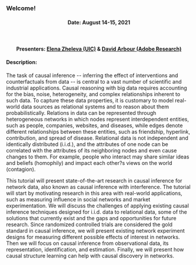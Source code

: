 ### Welcome!

<center><h4>Date: August 14-15, 2021</h3><br>

<h4>Presenters: <a href="https://www.cs.uic.edu/~elena/">Elena Zheleva (UIC)</a> & <a href="https://darbour.github.io">David Arbour (Adobe Research)</a></h4></center>

<h4>Description:</h4>

The task of causal inference -- inferring the effect of interventions and counterfactuals from data -- is central to a vast number of scientific and industrial applications. Causal reasoning with big data requires accounting for the
bias, noise, heterogeneity, and complex relationships inherent to such data. To capture these data properties, it is customary to model real-world data sources as relational systems and to reason about them probabilistically.
Relations in data can be represented through heterogeneous networks in which nodes represent interdependent entities, such as people, companies, websites, and diseases, while edges denote different relationships between
these entities, such as friendship, hyperlink, contribution, and spread of disease. Relational data is not independent and identically distributed (i.i.d.), and the attributes of one node can be correlated with the attributes of
its neighboring nodes and even cause changes to them. For example, people who interact may share similar ideas and beliefs (homophily) and impact each other?s views on the world (contagion). 

This tutorial will present state-of-the-art research in causal inference for network data, also known as causal inference with interference.
The tutorial will start by motivating research in this area with real-world applications, such as measuring influence in social networks and market experimentation. We will discuss the challenges of applying existing causal
inference techniques designed for i.i.d. data to relational data, some of the solutions that currently exist and the gaps and opportunities for future research. Since randomized controlled trials are considered the gold standard
in causal inference, we will present existing network experiment designs for measuring different possible effects of interest in networks. Then we will focus on causal inference from observational data, its representation,
identification, and estimation. Finally, we will present how causal structure learning can help with causal discovery in networks.

